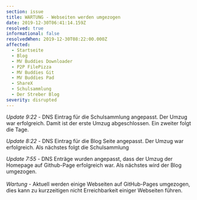 ```yaml
---
section: issue
title: WARTUNG - Webseiten werden umgezogen
date: 2019-12-30T06:41:14.159Z
resolved: true
informational: false
resolvedWhen: 2019-12-30T08:22:00.000Z
affected:
  - Startseite
  - Blog
  - MV Buddies Downloader
  - P2P FilePizza
  - MV Buddies Git
  - MV Buddies Pad
  - ShareX
  - Schulsammlung
  - Der Streber Blog
severity: disrupted
---
```

*Update 9:22* - DNS Eintrag für die Schulsammlung angepasst. Der Umzug war erfolgreich. Damit ist der erste Umzug abgeschlossen. Ein zweiter folgt die Tage.

*Update 8:22* - DNS Eintrag für die Blog Seite angepasst. Der Umzug war erfolgreich. Als nächstes folgt die Schulsammlung

*Update 7:55* - DNS Enträge wurden angepasst, dass der Umzug der Homepage auf Github-Page erfolgreich war. Als nächstes wird der Blog umgezogen.\
\
*Wartung* - Aktuell werden einige Webseiten auf GitHub-Pages umgezogen, dies kann zu kurzzeitigen nicht Erreichbarkeit einiger Webseiten führen.
